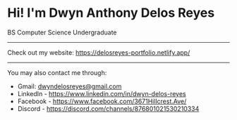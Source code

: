 # Hi! I'm Dwyn Anthony Delos Reyes
BS Computer Science Undergraduate
____________________________________________________
Check out my website:
https://delosreyes-portfolio.netlify.app/
____________________________________________________
You may also contact me through:
- Gmail: dwyndelosreyes@gmail.com
- LinkedIn - https://www.linkedin.com/in/dwyn-delos-reyes
- Facebook - https://www.facebook.com/3671Hillcrest.Ave/
- Discord - https://discord.com/channels/876801021530210334
